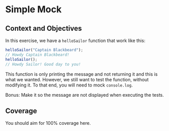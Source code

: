 # Simple Mock

## Context and Objectives

In this exercise, we have a `helloSailor` function that work like this:

```typescript
helloSailor("Captain Blackbeard");
// Howdy Captain Blackbeard!
helloSailor();
// Howdy Sailor! Good day to you!
```

This function is only printing the message and not returning it and this is what we wanted.
However, we still want to test the function, without modifying it.
To that end, you will need to mock `console.log`.

Bonus: Make it so the message are not displayed when executing the tests.

## Coverage

You should aim for 100% coverage here.

